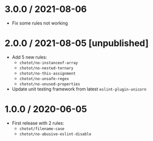 # 3.0.0 / 2021-08-06

- Fix some rules not working

# 2.0.0 / 2021-08-05 [unpublished]

- Add 5 new rules:
  - `chotot/no-instanceof-array`
  - `chotot/no-nested-ternary`
  - `chotot/no-this-assignment`
  - `chotot/no-unsafe-regex`
  - `chotot/no-unused-properties`
- Update unit testing framework from latest `eslint-plugin-unicorn`

# 1.0.0 / 2020-06-05

- First release with 2 rules:
  - `chotot/filename-case`
  - `chotot/no-abusive-eslint-disable`
